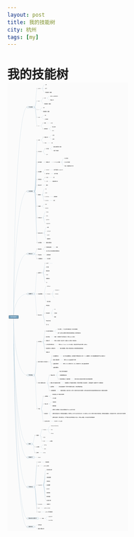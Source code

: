 ```yaml
---
layout: post
title: 我的技能树 
city: 杭州 
tags: [my]
---
```


我的技能树
=============
<style>
		* { border:0; margin:0; padding:0; }
		p { position:absolute; top:3px; right:28px; color:#555; font:bold 13px/1 sans-serif;}

</style>
<script type="text/javascript" src="/js/jquery-1.7.1.js"></script>
<script type="text/javascript" src="/js/jquery.zoom.min.js"></script>

<script type="text/javascript">
	jQuery(document).ready(function(){
		jQuery('#ex1').zoom();	
	});
</script>


<span  id='ex1'>
		<img src='/images/my_ability_tree.png'  alt="我的技能树"/>
</span>

